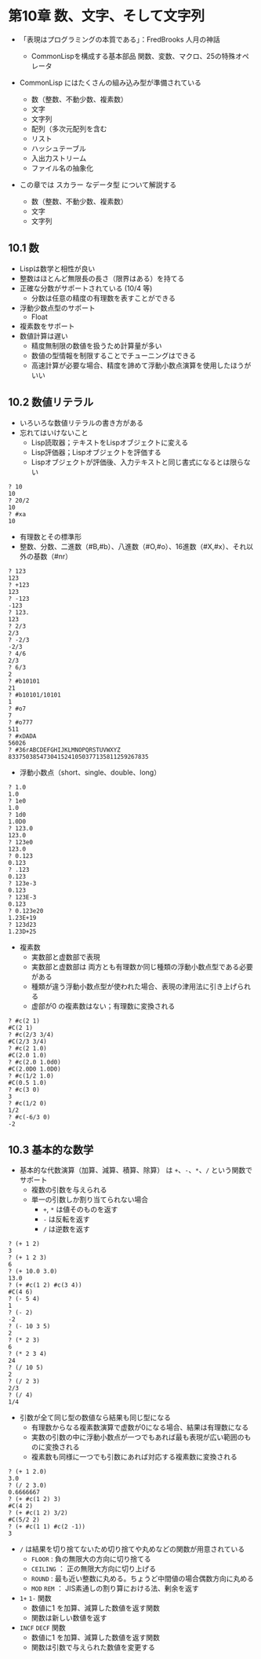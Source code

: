 # 第10章 数、文字、そして文字列

- 「表現はプログラミングの本質である」：FredBrooks 人月の神話
    - CommonLispを構成する基本部品 関数、変数、マクロ、25の特殊オペレータ
- CommonLisp にはたくさんの組み込み型が準備されている
    - 数（整数、不動少数、複素数）
    - 文字
    - 文字列
    - 配列（多次元配列を含む
    - リスト
    - ハッシュテーブル
    - 入出力ストリーム
    - ファイル名の抽象化

- この章では スカラー なデータ型 について解説する
    - 数（整数、不動少数、複素数）
    - 文字
    - 文字列

## 10.1 数

- Lispは数学と相性が良い
- 整数はほとんど無限長の長さ（限界はある）を持てる
- 正確な分数がサポートされている (10/4 等)
    - 分数は任意の精度の有理数を表すことができる
- 浮動少数点型のサポート
    - Float
- 複素数をサポート
- 数値計算は遅い
    - 精度無制限の数値を扱うため計算量が多い
    - 数値の型情報を制限することでチューニングはできる
    - 高速計算が必要な場合、精度を諦めて浮動小数点演算を使用したほうがいい

## 10.2 数値リテラル

- いろいろな数値リテラルの書き方がある
- 忘れてはいけないこと
    - Lisp読取器；テキストをLispオブジェクトに変える
    - Lisp評価器；Lispオブジェクトを評価する
    - Lispオブジェクトが評価後、入力テキストと同じ書式になるとは限らない
```
? 10
10
? 20/2
10
? #xa
10
```
- 有理数とその標準形
- 整数、分数、二進数（#B,#b）、八進数（#O,#o）、16進数（#X,#x）、それ以外の基数（#nr）
```
? 123
123
? +123
123
? -123
-123
? 123.
123
? 2/3
2/3
? -2/3
-2/3
? 4/6
2/3
? 6/3
2
? #b10101
21
? #b10101/10101
1
? #o7
7
? #o777
511
? #xDADA
56026
? #36rABCDEFGHIJKLMNOPQRSTUVWXYZ
8337503854730415241050377135811259267835
```

- 浮動小数点（short、single、double、long）
```
? 1.0
1.0
? 1e0
1.0
? 1d0
1.0D0
? 123.0
123.0
? 123e0
123.0
? 0.123
0.123
? .123
0.123
? 123e-3
0.123
? 123E-3
0.123
? 0.123e20
1.23E+19
? 123d23
1.23D+25
```

- 複素数
    - 実数部と虚数部で表現
    - 実数部と虚数部は 両方とも有理数か同じ種類の浮動小数点型である必要がある
    - 種類が違う浮動小数点型が使われた場合、表現の津用法に引き上げられる
    - 虚部が0 の複素数はない；有理数に変換される
```
? #c(2 1)
#C(2 1)
? #c(2/3 3/4)
#C(2/3 3/4)
? #c(2 1.0)
#C(2.0 1.0)
? #c(2.0 1.0d0)
#C(2.0D0 1.0D0)
? #c(1/2 1.0)
#C(0.5 1.0)
? #c(3 0)
3
? #c(1/2 0)
1/2
? #c(-6/3 0)
-2
```

## 10.3 基本的な数学

- 基本的な代数演算（加算、減算、積算、除算） は `+`、`-`、`*`、`/` という関数でサポート
    - 複数の引数を与えられる
    - 単一の引数しか割り当てられない場合
        - `+`, `*` は値そのものを返す
        - `-` は反転を返す
        - `/` は逆数を返す
```
? (+ 1 2)
3
? (+ 1 2 3)
6
? (+ 10.0 3.0)
13.0
? (+ #c(1 2) #c(3 4))
#C(4 6)
? (- 5 4)
1
? (- 2)
-2
? (- 10 3 5)
2
? (* 2 3)
6
? (* 2 3 4)
24
? (/ 10 5)
2
? (/ 2 3)
2/3
? (/ 4)
1/4
```

- 引数が全て同じ型の数値なら結果も同じ型になる
    - 有理数からなる複素数演算で虚数が0になる場合、結果は有理数になる
    - 実数の引数の中に浮動小数点が一つでもあれば最も表現が広い範囲のものに変換される
    - 複素数も同様に一つでも引数にあれば対応する複素数に変換される
```
? (+ 1 2.0)
3.0
? (/ 2 3.0)
0.6666667
? (+ #c(1 2) 3)
#C(4 2)
? (+ #c(1 2) 3/2)
#C(5/2 2)
? (+ #c(1 1) #c(2 -1))
3
```
- `/` は結果を切り捨てないため切り捨てや丸めなどの関数が用意されている
    - `FLOOR` : 負の無限大の方向に切り捨てる
    - `CEILING` ： 正の無限大方向に切り上げる
    - `ROUND` : 最も近い整数に丸める。ちょうど中間値の場合偶数方向に丸める
    - `MOD` `REM` ： JIS素通しの割り算における法、剰余を返す
- `1+` `1-` 関数
    - 数値に1 を加算、減算した数値を返す関数
    - 関数は新しい数値を返す
- `INCF` `DECF` 関数
    - 数値に1 を加算、減算した数値を返す関数
    - 関数は引数で与えられた数値を変更する


